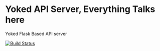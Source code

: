 Yoked API Server, Everything Talks here
=======
Yoked Flask Based API server

[![Build Status](https://travis-ci.org/undeadops/yoked-api.png)](https://travis-ci.org/undeadops/yoked-api)
